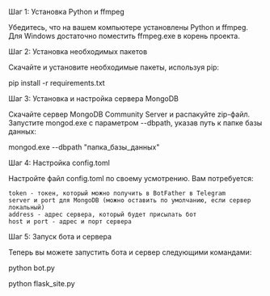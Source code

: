 Шаг 1: Установка Python и ffmpeg

Убедитесь, что на вашем компьютере установлены Python и ffmpeg. Для Windows достаточно поместить ffmpeg.exe в корень проекта. 

Шаг 2: Установка необходимых пакетов

Скачайте и установите необходимые пакеты, используя pip:

pip install -r requirements.txt

Шаг 3: Установка и настройка сервера MongoDB

Скачайте сервер MongoDB Community Server и распакуйте zip-файл. Запустите mongod.exe с параметром --dbpath, указав путь к папке базы данных:

mongod.exe --dbpath "папка_базы_данных"

Шаг 4: Настройка config.toml

Настройте файл config.toml по своему усмотрению. Вам потребуется:

    token - токен, который можно получить в BotFather в Telegram
    server и port для MongoDB (можно оставить по умолчанию, если сервер локальный)
    address - адрес сервера, который будет присылать бот
    host и port - адрес и порт сервера

Шаг 5: Запуск бота и сервера

Теперь вы можете запустить бота и сервер следующими командами:

python bot.py

python flask_site.py

